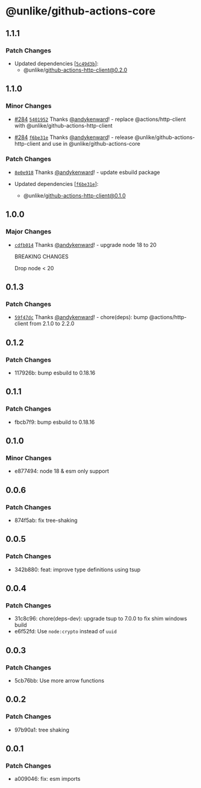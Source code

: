 # @unlike/github-actions-core

## 1.1.1

### Patch Changes

- Updated dependencies [[`5c49d3b`](https://github.com/unlike-ltd/github-actions-toolkit/commit/5c49d3b5b8f5e6117e87a8cc3815735d6ed0d682)]:
  - @unlike/github-actions-http-client@0.2.0

## 1.1.0

### Minor Changes

- [#284](https://github.com/unlike-ltd/github-actions-toolkit/pull/284) [`5401952`](https://github.com/unlike-ltd/github-actions-toolkit/commit/5401952a32c69227884595c992b264d32e8d377b) Thanks [@andykenward](https://github.com/andykenward)! - replace @actions/http-client with @unlike/github-actions-http-client

- [#284](https://github.com/unlike-ltd/github-actions-toolkit/pull/284) [`f6be31e`](https://github.com/unlike-ltd/github-actions-toolkit/commit/f6be31e27bb10b8395013df89f34ca82c53f23e3) Thanks [@andykenward](https://github.com/andykenward)! - release @unlike/github-actions-http-client and use in @unlike/github-actions-core

### Patch Changes

- [`8e0e918`](https://github.com/unlike-ltd/github-actions-toolkit/commit/8e0e91802592589bf077cd2eaa039bc2d4cc3ccc) Thanks [@andykenward](https://github.com/andykenward)! - update esbuild package

- Updated dependencies [[`f6be31e`](https://github.com/unlike-ltd/github-actions-toolkit/commit/f6be31e27bb10b8395013df89f34ca82c53f23e3)]:
  - @unlike/github-actions-http-client@0.1.0

## 1.0.0

### Major Changes

- [`cdfb014`](https://github.com/unlike-ltd/github-actions-toolkit/commit/cdfb014c523846c9705bffc4dc15d65304d347e7) Thanks [@andykenward](https://github.com/andykenward)! - upgrade node 18 to 20

  BREAKING CHANGES

  Drop node < 20

## 0.1.3

### Patch Changes

- [`59f47dc`](https://github.com/unlike-ltd/github-actions-toolkit/commit/59f47dc63512a688d38953523623ea1c7f55432c) Thanks [@andykenward](https://github.com/andykenward)! - chore(deps): bump @actions/http-client from 2.1.0 to 2.2.0

## 0.1.2

### Patch Changes

- 117926b: bump esbuild to 0.18.16

## 0.1.1

### Patch Changes

- fbcb7f9: bump esbuild to 0.18.16

## 0.1.0

### Minor Changes

- e877494: node 18 & esm only support

## 0.0.6

### Patch Changes

- 874f5ab: fix tree-shaking

## 0.0.5

### Patch Changes

- 342b880: feat: improve type definitions using tsup

## 0.0.4

### Patch Changes

- 31c8c96: chore(deps-dev): upgrade tsup to 7.0.0 to fix shim windows build
- e6f52fd: Use `node:crypto` instead of `uuid`

## 0.0.3

### Patch Changes

- 5cb76bb: Use more arrow functions

## 0.0.2

### Patch Changes

- 97b90a1: tree shaking

## 0.0.1

### Patch Changes

- a009046: fix: esm imports
